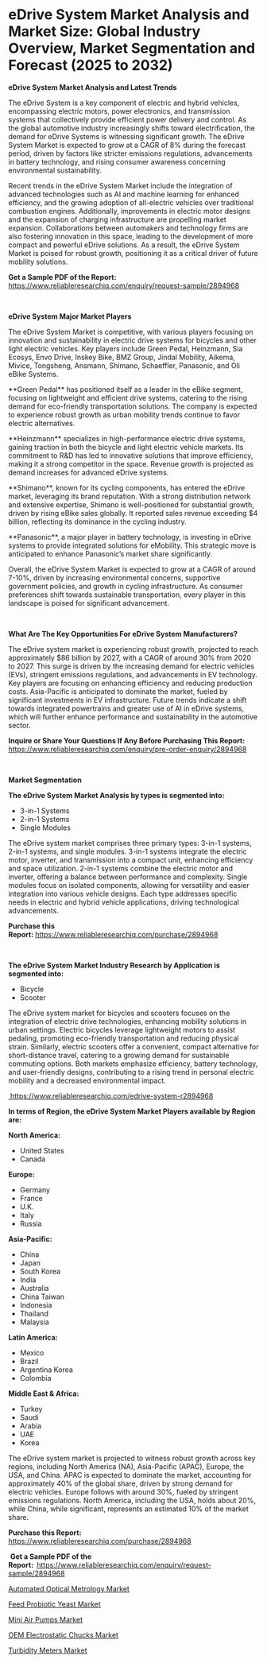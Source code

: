 <p><h1>eDrive System Market Analysis and Market Size: Global Industry Overview, Market Segmentation and Forecast (2025 to 2032)</h1></p><p><strong>eDrive System Market Analysis and Latest Trends</strong></p>
<p><p>The eDrive System is a key component of electric and hybrid vehicles, encompassing electric motors, power electronics, and transmission systems that collectively provide efficient power delivery and control. As the global automotive industry increasingly shifts toward electrification, the demand for eDrive Systems is witnessing significant growth. The eDrive System Market is expected to grow at a CAGR of 8% during the forecast period, driven by factors like stricter emissions regulations, advancements in battery technology, and rising consumer awareness concerning environmental sustainability.</p><p>Recent trends in the eDrive System Market include the integration of advanced technologies such as AI and machine learning for enhanced efficiency, and the growing adoption of all-electric vehicles over traditional combustion engines. Additionally, improvements in electric motor designs and the expansion of charging infrastructure are propelling market expansion. Collaborations between automakers and technology firms are also fostering innovation in this space, leading to the development of more compact and powerful eDrive solutions. As a result, the eDrive System Market is poised for robust growth, positioning it as a critical driver of future mobility solutions.</p></p>
<p><strong>Get a Sample PDF of the Report:&nbsp;</strong> <a href="https://www.reliableresearchiq.com/enquiry/request-sample/2894968?utm_campaign=1896&utm_medium=2&utm_source=Github&utm_content=ia&utm_term=15032025&utm_id=edrive-system">https://www.reliableresearchiq.com/enquiry/request-sample/2894968</a></p>
<p>&nbsp;</p>
<p><strong>eDrive System Major Market Players</strong></p>
<p><p>The eDrive System Market is competitive, with various players focusing on innovation and sustainability in electric drive systems for bicycles and other light electric vehicles. Key players include Green Pedal, Heinzmann, Sia Ecosys, Envo Drive, Inskey Bike, BMZ Group, Jindal Mobility, Aikema, Mivice, Tongsheng, Ansmann, Shimano, Schaeffler, Panasonic, and Oli eBike Systems.</p><p>**Green Pedal** has positioned itself as a leader in the eBike segment, focusing on lightweight and efficient drive systems, catering to the rising demand for eco-friendly transportation solutions. The company is expected to experience robust growth as urban mobility trends continue to favor electric alternatives.</p><p>**Heinzmann** specializes in high-performance electric drive systems, gaining traction in both the bicycle and light electric vehicle markets. Its commitment to R&D has led to innovative solutions that improve efficiency, making it a strong competitor in the space. Revenue growth is projected as demand increases for advanced eDrive systems.</p><p>**Shimano**, known for its cycling components, has entered the eDrive market, leveraging its brand reputation. With a strong distribution network and extensive expertise, Shimano is well-positioned for substantial growth, driven by rising eBike sales globally. It reported sales revenue exceeding $4 billion, reflecting its dominance in the cycling industry.</p><p>**Panasonic**, a major player in battery technology, is investing in eDrive systems to provide integrated solutions for eMobility. This strategic move is anticipated to enhance Panasonic’s market share significantly.</p><p>Overall, the eDrive System Market is expected to grow at a CAGR of around 7-10%, driven by increasing environmental concerns, supportive government policies, and growth in cycling infrastructure. As consumer preferences shift towards sustainable transportation, every player in this landscape is poised for significant advancement.</p></p>
<p>&nbsp;</p>
<p><strong>What Are The Key Opportunities For eDrive System Manufacturers?</strong></p>
<p><p>The eDrive system market is experiencing robust growth, projected to reach approximately $86 billion by 2027, with a CAGR of around 30% from 2020 to 2027. This surge is driven by the increasing demand for electric vehicles (EVs), stringent emissions regulations, and advancements in EV technology. Key players are focusing on enhancing efficiency and reducing production costs. Asia-Pacific is anticipated to dominate the market, fueled by significant investments in EV infrastructure. Future trends indicate a shift towards integrated powertrains and greater use of AI in eDrive systems, which will further enhance performance and sustainability in the automotive sector.</p></p>
<p><strong>Inquire or Share Your Questions If Any Before Purchasing This Report:</strong> <a href="https://www.reliableresearchiq.com/enquiry/pre-order-enquiry/2894968?utm_campaign=1896&utm_medium=2&utm_source=Github&utm_content=ia&utm_term=15032025&utm_id=edrive-system">https://www.reliableresearchiq.com/enquiry/pre-order-enquiry/2894968</a></p>
<p>&nbsp;</p>
<p><strong>Market Segmentation</strong></p>
<p><strong>The eDrive System Market Analysis by types is segmented into:</strong></p>
<p><ul><li>3-in-1 Systems</li><li>2-in-1 Systems</li><li>Single Modules</li></ul></p>
<p><p>The eDrive system market comprises three primary types: 3-in-1 systems, 2-in-1 systems, and single modules. 3-in-1 systems integrate the electric motor, inverter, and transmission into a compact unit, enhancing efficiency and space utilization. 2-in-1 systems combine the electric motor and inverter, offering a balance between performance and complexity. Single modules focus on isolated components, allowing for versatility and easier integration into various vehicle designs. Each type addresses specific needs in electric and hybrid vehicle applications, driving technological advancements.</p></p>
<p><strong>Purchase this Report:&nbsp;</strong><a href="https://www.reliableresearchiq.com/purchase/2894968?utm_campaign=1896&utm_medium=2&utm_source=Github&utm_content=ia&utm_term=15032025&utm_id=edrive-system">https://www.reliableresearchiq.com/purchase/2894968</a></p>
<p>&nbsp;</p>
<p><strong>The eDrive System Market Industry Research by Application is segmented into:</strong></p>
<p><ul><li>Bicycle</li><li>Scooter</li></ul></p>
<p><p>The eDrive system market for bicycles and scooters focuses on the integration of electric drive technologies, enhancing mobility solutions in urban settings. Electric bicycles leverage lightweight motors to assist pedaling, promoting eco-friendly transportation and reducing physical strain. Similarly, electric scooters offer a convenient, compact alternative for short-distance travel, catering to a growing demand for sustainable commuting options. Both markets emphasize efficiency, battery technology, and user-friendly designs, contributing to a rising trend in personal electric mobility and a decreased environmental impact.</p></p>
<p><a href="https://www.reliableresearchiq.com/edrive-system-r2894968?utm_campaign=1896&utm_medium=2&utm_source=Github&utm_content=ia&utm_term=15032025&utm_id=edrive-system">&nbsp;https://www.reliableresearchiq.com/edrive-system-r2894968</a></p>
<p><strong>In terms of Region, the eDrive System Market Players available by Region are:</strong></p>
<p>
    <p> <strong> North America: </strong>
        <ul>
            <li>United States</li>
            <li>Canada</li>
        </ul>
        </p> 
    <p> <strong> Europe: </strong>
        <ul>
            <li>Germany</li>
            <li>France</li>
            <li>U.K.</li>
            <li>Italy</li>
            <li>Russia</li>
        </ul>
        </p> 
    <p> <strong> Asia-Pacific: </strong>
        <ul>
            <li>China</li>
            <li>Japan</li>
            <li>South Korea</li>
            <li>India</li>
            <li>Australia</li>
            <li>China Taiwan</li>
            <li>Indonesia</li>
            <li>Thailand</li>
            <li>Malaysia</li>
        </ul>
        </p> 
    <p> <strong> Latin America: </strong>
        <ul>
            <li>Mexico</li>
            <li>Brazil</li>
            <li>Argentina Korea</li>
            <li>Colombia</li>
        </ul>
        </p> 
    <p> <strong> Middle East & Africa: </strong>
        <ul>
            <li>Turkey</li>
            <li>Saudi</li>
            <li>Arabia</li>
            <li>UAE</li>
            <li>Korea</li>
        </ul>
    </p>
    </p>
<p><p>The eDrive system market is projected to witness robust growth across key regions, including North America (NA), Asia-Pacific (APAC), Europe, the USA, and China. APAC is expected to dominate the market, accounting for approximately 40% of the global share, driven by strong demand for electric vehicles. Europe follows with around 30%, fueled by stringent emissions regulations. North America, including the USA, holds about 20%, while China, while significant, represents an estimated 10% of the market share.</p></p>
<p><strong>Purchase this Report: </strong><a href="https://www.reliableresearchiq.com/purchase/2894968?utm_campaign=1896&utm_medium=2&utm_source=Github&utm_content=ia&utm_term=15032025&utm_id=edrive-system">https://www.reliableresearchiq.com/purchase/2894968</a></p>
<p>&nbsp;<strong>Get a Sample PDF of the Report:&nbsp;&nbsp;</strong><a href="https://www.reliableresearchiq.com/enquiry/request-sample/2894968?utm_campaign=1896&utm_medium=2&utm_source=Github&utm_content=ia&utm_term=15032025&utm_id=edrive-system">https://www.reliableresearchiq.com/enquiry/request-sample/2894968</a></p>
<p><strong></strong></p>
<p><p><a href="https://www.linkedin.com/pulse/positive-growth-trajectory-automated-optical-metrology-market-y170f?utm_campaign=1896&utm_medium=2&utm_source=Github&utm_content=ia&utm_term=15032025&utm_id=edrive-system">Automated Optical Metrology Market</a></p><p><a href="https://github.com/abbasgwiltke/Market-Research-Report-List-1/blob/main/feed-probiotic-yeast-market.md?utm_campaign=1896&utm_medium=2&utm_source=Github&utm_content=ia&utm_term=15032025&utm_id=edrive-system">Feed Probiotic Yeast Market</a></p><p><a href="https://www.linkedin.com/pulse/latest-market-analysis-shows-mini-air-pumps-poised-grow-cagr-122-5lbve?utm_campaign=1896&utm_medium=2&utm_source=Github&utm_content=ia&utm_term=15032025&utm_id=edrive-system">Mini Air Pumps Market</a></p><p><a href="https://github.com/artussavasrv/Market-Research-Report-List-1/blob/main/oem-electrostatic-chucks-market.md?utm_campaign=1896&utm_medium=2&utm_source=Github&utm_content=ia&utm_term=15032025&utm_id=edrive-system">OEM Electrostatic Chucks Market</a></p><p><a href="https://www.linkedin.com/pulse/turbidity-meters-market-outlook-report-insights-growth-opportunities-kbbtf?utm_campaign=1896&utm_medium=2&utm_source=Github&utm_content=ia&utm_term=15032025&utm_id=edrive-system">Turbidity Meters Market</a></p></p>
